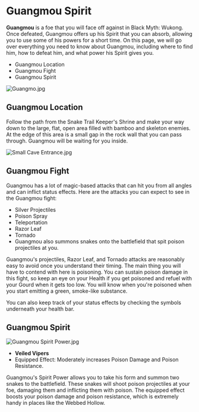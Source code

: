 # Guangmou Spirit

**Guangmou** is a foe that you will face off against in Black Myth: Wukong. Once defeated, Guangmou offers up his Spirit that you can absorb, allowing you to use some of his powers for a short time. On this page, we will go over everything you need to know about Guangmou, including where to find him, how to defeat him, and what power his Spirit gives you. 

  * Guangmou Location
* Guangmou Fight
* Guangmou Spirit

![Guangmo.jpg](https://oyster.ignimgs.com/mediawiki/apis.ign.com/black-myth-wukong/c/c8/Guangmo.jpg)

## Guangmou Location

Follow the path from the Snake Trail Keeper's Shrine and make your way down to the large, flat, open area filled with bamboo and skeleton enemies. At the edge of this area is a small gap in the rock wall that you can pass through. Guangmou will be waiting for you inside. 

![Small Cave Entrance.jpg](https://oyster.ignimgs.com/mediawiki/apis.ign.com/black-myth-wukong/c/ce/Small_Cave_Entrance.jpg)

## Guangmou Fight

Guangmou has a lot of magic-based attacks that can hit you from all angles and can inflict status effects. Here are the attacks you can expect to see in the Guangmou fight: 

  * Silver Projectiles 
  * Poison Spray 
  * Teleportation
  * Razor Leaf
  * Tornado
  * Guangmou also summons snakes onto the battlefield that spit poison projectiles at you. 

Guangmou's projectiles, Razor Leaf, and Tornado attacks are reasonably easy to avoid once you understand their timing. The main thing you will have to contend with here is poisoning. You can sustain poison damage in this fight, so keep an eye on your Health if you get poisoned and refuel with your Gourd when it gets too low. You will know when you're poisoned when you start emitting a green, smoke-like substance. 

You can also keep track of your status effects by checking the symbols underneath your health bar.

## Guangmou Spirit

![Guangmou Spirit Power.jpg](https://oyster.ignimgs.com/mediawiki/apis.ign.com/black-myth-wukong/8/8f/Guangmou_Spirit_Power.jpg)

  * **Veiled Vipers**
  * Equipped Effect: Moderately increases Poison Damage and Poison Resistance.

Guangmou's Spirit Power allows you to take his form and summon two snakes to the battlefield. These snakes will shoot poison projectiles at your foe, damaging them and inflicting them with poison. The equipped effect boosts your poison damage and poison resistance, which is extremely handy in places like the Webbed Hollow. 

